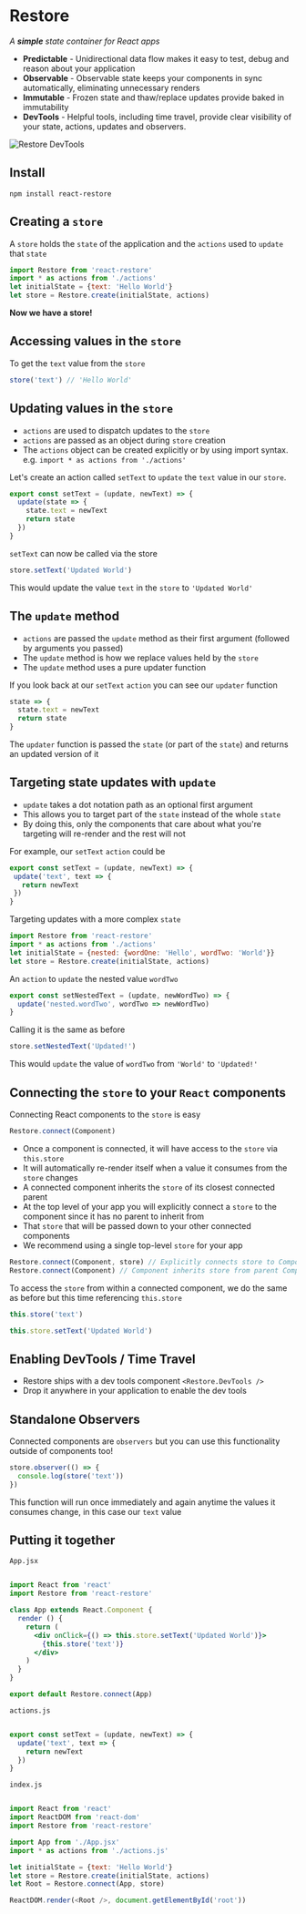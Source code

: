 # Restore

*A __simple__ state container for React apps*

- __Predictable__ - Unidirectional data flow makes it easy to test, debug and reason about your application
- __Observable__ - Observable state keeps your components in sync automatically, eliminating unnecessary renders
- __Immutable__ - Frozen state and thaw/replace updates provide baked in immutability
- __DevTools__ - Helpful tools, including time travel, provide clear visibility of your state, actions, updates and observers.

![Restore DevTools](http://i.imgur.com/eZZTPqU.gif)

## Install

```
npm install react-restore
```

## Creating a `store`

A `store` holds the `state` of the application and the `actions` used to `update` that `state`
```javascript
import Restore from 'react-restore'
import * as actions from './actions'
let initialState = {text: 'Hello World'}
let store = Restore.create(initialState, actions)
```
__Now we have a store!__

## Accessing values in the `store`
To get the `text` value from the `store`
```javascript
store('text') // 'Hello World'
```

## Updating values in the `store`

- `actions` are used to dispatch updates to the `store`
- `actions` are passed as an object during `store` creation
- The `actions` object can be created explicitly or by using import syntax. e.g. `import * as actions from './actions'`

Let's create an action called `setText` to `update` the `text` value in our `store`.

```javascript
export const setText = (update, newText) => {
  update(state => {
    state.text = newText
    return state
  })
}
```
`setText` can now be called via the store

```javascript
store.setText('Updated World') 
```

This would update the value `text` in the `store` to `'Updated World'`

## The `update` method

- `actions` are passed the `update` method as their first argument (followed by arguments you passed)
- The `update` method is how we replace values held by the `store`
- The `update` method uses a pure updater function

If you look back at our `setText` `action` you can see our `updater` function
```javascript
state => {
  state.text = newText
  return state
}
```
The `updater` function is passed the `state` (or part of the `state`) and returns an updated version of it

## Targeting state updates with `update`

- `update` takes a dot notation path as an optional first argument
- This allows you to target part of the `state` instead of the whole `state`
- By doing this, only the components that care about what you're targeting will re-render and the rest will not

For example, our `setText` `action` could be
```javascript
export const setText = (update, newText) => {
 update('text', text => {
   return newText
 })
}
```

Targeting updates with a more complex `state`

```javascript
import Restore from 'react-restore'
import * as actions from './actions'
let initialState = {nested: {wordOne: 'Hello', wordTwo: 'World'}}
let store = Restore.create(initialState, actions)
```

An `action` to `update` the nested value `wordTwo`
```javascript
export const setNestedText = (update, newWordTwo) => {
  update('nested.wordTwo', wordTwo => newWordTwo)
}
```

Calling it is the same as before
```javascript
store.setNestedText('Updated!')
```
This would `update` the value of `wordTwo` from `'World'` to `'Updated!'`

## Connecting the `store` to your `React` components

Connecting React components to the `store` is easy

```javascript
Restore.connect(Component)
```

- Once a component is connected, it will have access to the `store` via `this.store`
- It will automatically re-render itself when a value it consumes from the `store` changes
- A connected component inherits the `store` of its closest connected parent
- At the top level of your app you will explicitly connect a `store` to the component since it has no parent to inherit from
- That `store` that will be passed down to your other connected components
- We recommend using a single top-level `store` for your app

```javascript
Restore.connect(Component, store) // Explicitly connects store to Component
Restore.connect(Component) // Component inherits store from parent Component
```

To access the `store` from within a connected component, we do the same as before but this time referencing `this.store`
```javascript 
this.store('text')
```
```javascript 
this.store.setText('Updated World')
```

## Enabling DevTools / Time Travel

- Restore ships with a dev tools component `<Restore.DevTools />`
- Drop it anywhere in your application to enable the dev tools

## Standalone Observers

Connected components are `observers` but you can use this functionality outside of components too!

```javascript
store.observer(() => {
  console.log(store('text'))
})
```

This function will run once immediately and again anytime the values it consumes change, in this case our `text` value

## Putting it together

`App.jsx`
```jsx

import React from 'react'
import Restore from 'react-restore'

class App extends React.Component {
  render () {
    return (
      <div onClick={() => this.store.setText('Updated World')}>
        {this.store('text')}
      </div>
    )
  }
}

export default Restore.connect(App)

```

`actions.js`
```javascript

export const setText = (update, newText) => {
  update('text', text => {
    return newText
  })
}

```

`index.js`
```javascript

import React from 'react'
import ReactDOM from 'react-dom'
import Restore from 'react-restore'

import App from './App.jsx'
import * as actions from './actions.js'

let initialState = {text: 'Hello World'}
let store = Restore.create(initialState, actions)
let Root = Restore.connect(App, store)

ReactDOM.render(<Root />, document.getElementById('root'))

```
